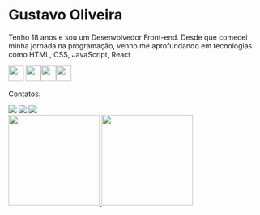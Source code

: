 # Gustavo Oliveira
Tenho 18 anos e sou um Desenvolvedor Front-end. Desde que comecei minha jornada na programação, venho me aprofundando em tecnologias como HTML, CSS, JavaScript, React

<img src="https://cdn.jsdelivr.net/gh/devicons/devicon@latest/icons/html5/html5-original.svg" width="30" height="30"/> <img src="https://cdn.jsdelivr.net/gh/devicons/devicon@latest/icons/css3/css3-original.svg" width="30" height="30"/><img src="https://cdn.jsdelivr.net/gh/devicons/devicon@latest/icons/javascript/javascript-original.svg" width="30" height="30"/><img src="https://cdn.jsdelivr.net/gh/devicons/devicon@latest/icons/react/react-original.svg" width="30" height="30"/>

Contatos:
<div>
<a href="(https://www.instagram.com/011gustx)" target="_blank"><img loading="lazy" src="https://img.shields.io/badge/-Instagram-%23E4405F?style=for-the-badge&logo=instagram&logoColor=white" target="_blank"></a>
<a href = "mailto:11gustaoliveira@gmail.com"><img loading="lazy" src="https://img.shields.io/badge/Gmail-D14836?style=for-the-badge&logo=gmail&logoColor=white" target="_blank"></a>
<a href="https://www.linkedin.com/in/11gusta" target="_blank"><img loading="lazy" src="https://img.shields.io/badge/-LinkedIn-%230077B5?style=for-the-badge&logo=linkedin&logoColor=white" target="_blank"></a>
</div>
<div>
<a href="https://github.com/gusta1x">
<img loading="lazy" height="180em" src="https://github-readme-stats.vercel.app/api?username=gusta1x&show_icons=true&theme=dracula&include_all_commits=true&count_private=true"/>
<img loading="lazy" height="180em" src="https://github-readme-stats.vercel.app/api/top-langs/?username=gusta1x&layout=compact&langs_count=7&theme=dracula"/>
</div>
